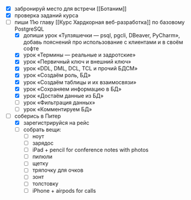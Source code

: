 - [x] забронируй место для встречи [[Ботаним]]
- [x] проверка заданий курса
- [ ] пиши 11ю главу [[Курс Хардкорная веб-разработка]] по базовому PostgreSQL
	- [x] допиши урок «Тулзяшечки — psql, pgcli, DBeaver, PyCharm», добавь пояснений про использование с клиентами и в своём софте
	- [x] урок «Термины — реальные и задротские»
	- [x] урок «Первичный ключ и внешний ключ»
	- [x] урок «DDL, DML, DCL, TCL и прочий БДСМ»
	- [x] урок «Создаём роль, БД»
	- [x] урок «Создаём таблицы и их взаимосвязи»
	- [x] урок «Сохраняем информацию в БД»
	- [x] урок «Достаём данные из БД»
	- [ ] урок «Фильтрация данных»
	- [ ] урок «Комментируем БД»
- [ ] соберись в Питер
	- [x] зарегистрируйся на рейс
	- [ ] собрать вещи:
		- [ ] ноут
		- [ ] зарядос
		- [ ] iPad + pencil for conference notes with photos
		- [ ] пилюли
		- [ ] щетку
		- [ ] тряпочку для очков
		- [ ] зонт
		- [ ] толстовку
		- [ ] iPhone + airpods for calls